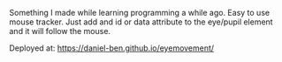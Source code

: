 Something I made while learning programming a while ago.
Easy to use mouse tracker. Just add and id or data attribute to the eye/pupil element and it will follow the mouse.

Deployed at: https://daniel-ben.github.io/eyemovement/
